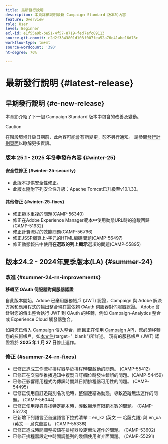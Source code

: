 ```yaml
---
title: 最新發行說明
description: 本頁詳細說明最新 Campaign Standard 版本的內容
feature: Overview
role: User
level: Beginner
exl-id: e1f55a9b-be51-4f57-8719-fed7efc89113
source-git-commit: c2d2f3843801d108f007fea52a76e41abe16d76c
workflow-type: tm+mt
source-wordcount: '390'
ht-degree: 76%

---
```



# 最新發行說明 {#latest-release}

<!--
![Control Panel](assets/do-not-localize/cp-icon.png) **New Control Panel release**. [Learn more](https://experienceleague.adobe.com/docs/control-panel/using/release-notes.html){target="_blank"}.-->


## 早期發行說明 {#e-new-release}

本章節介紹了下一個 Campaign Standard 版本中包含的改善及變動。

>[!CAUTION]
>
>在階段環境升級日期前，此內容可能會有所變更，恕不另行通知。 請參閱[發行計劃頁面](../../rn/using/release-planning.md)以瞭解更多資訊。

### 版本 25.1 - 2025 年冬季發布內容 {#winter-25}

#### 安全性修正 {#winter-25-security}

* 此版本提供安全性修正。
* 此版本隨附下列安全性升級：Apache Tomcat已升級至v10.1.33。

#### 其他修正 {#winter-25-fixes}

* 修正範本重複的問題(CAMP-56340)
* 修正在Adobe Experience Manager範本中使用動態URL時的追蹤回歸(CAMP-51932)
* 修正計費流程的效能問題(CAMP-56796)
* 修正JSSP網頁上`>`字元的HTML編碼問題(CAMP-56497)
* 修正動態報告中使用&#x200B;**在選取的列上顯示**&#x200B;選項的問題(CAMP-55895)


## 版本24.2 - 2024年夏季版本(LA) {#summer-24}

### 改進 {#summer-24-rn-improvements}

**移轉至 OAuth 伺服器對伺服器認證**

自此版本開始，Adobe 已棄用服務帳戶 (JWT) 認證，Campaign 與 Adobe 解決方案和應用程式的輸出整合現在需依賴 OAuth 伺服器對伺服器認證。 Adobe 會針對您的傳出整合執行 JWT 到 OAuth 的移轉，例如 Campaign-Analytics 整合或 Experience Cloud 觸發器整合。

如果您已傳入 Campaign 傳入整合，而且正在使用 [Campaign API](../../api/using/get-started-apis.md)，您必須移轉您的技術帳戶，如[本文件](https://developer.adobe.com/developer-console/docs/guides/authentication/ServerToServerAuthentication/migration/){target="_blank"}所詳述。 現有的服務帳戶 (JWT) 認證將於 **2025 年 1 月 27 日**&#x200B;停止運作。

### 修正 {#summer-24-rn-fixes}

* 已修正造成工作流程排程器早於排程時間啟動的問題。 (CAMP-55412)
* 已修正在交易型推播通知中複製自訂欄位時發生錯誤的問題。(CAMP-54459)
* 已修正影響應用程式內傳訊時間與日期排程器可用性的問題。 (CAMP-54495)
* 已修正使用自訂追蹤別名功能時，整個連結為動態，導致追蹤無法運作的問題。 (CAMP-56044)
* 已修正使用搜尋尋找特定範本時，導致顯示有限範本數的問題。 (CAMP-55273)
* 已新增下列語言至首選語言下拉式清單：en_kz (英文 — 哈薩克語) 與 en_ua (英文 — 烏克蘭語)。 (CAMP-55336)
* 已修正造成時間調整按鈕在排程器設定無法運作的問題。 (CAMP-53602)
* 已修正排程器設定中時間調整列的幾個使用者介面問題。 (CAMP-55291)
